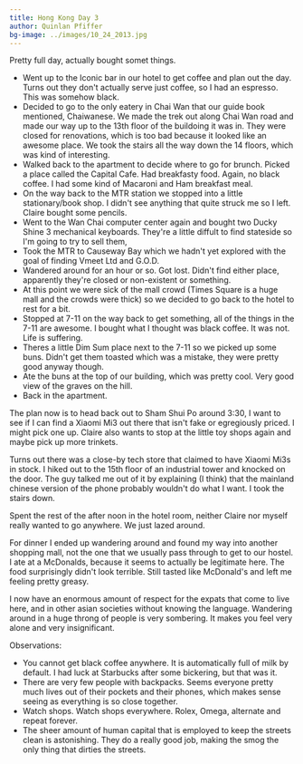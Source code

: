 ```yaml
---
title: Hong Kong Day 3
author: Quinlan Pfiffer
bg-image: ../images/10_24_2013.jpg
---
```


Pretty full day, actually bought somet things.

* Went up to the Iconic bar in our hotel to get coffee and plan out the day.
  Turns out they don't actually serve just coffee, so I had an espresso. This
  was somehow black.
* Decided to go to the only eatery in Chai Wan that our guide book mentioned,
  Chaiwanese. We made the trek out along Chai Wan road and made our way up to
the 13th floor of the buildoing it was in. They were closed for renovations,
which is too bad because it looked like an awesome place. We took the stairs all
the way down the 14 floors, which was kind of interesting.
* Walked back to the apartment to decide where to go for brunch. Picked a place
  called the Capital Cafe. Had breakfasty food. Again, no black coffee. I had
some kind of Macaroni and Ham breakfast meal.
* On the way back to the MTR station we stopped into a little stationary/book
  shop. I didn't see anything that quite struck me so I left. Claire bought some
pencils.
* Went to the Wan Chai computer center again and bought two Ducky Shine 3
  mechanical keyboards. They're a little diffult to find stateside so I'm going
to try to sell them,
* Took the MTR to Causeway Bay which we hadn't yet explored with the goal of
  finding Vmeet Ltd and G.O.D.
* Wandered around for an hour or so. Got lost. Didn't find either place,
  apparently they're closed or non-existent or something.
* At this point we were sick of the mall crowd (Times Square is a huge mall and
  the crowds were thick) so we decided to go back to the hotel to rest for a
bit.
* Stopped at 7-11 on the way back to get something, all of the things in the
  7-11 are awesome. I bought what I thought was black coffee. It was not. Life
is suffering.
* Theres a little Dim Sum place next to the 7-11 so we picked up some buns.
  Didn't get them toasted which was a mistake, they were pretty good anyway
though.
* Ate the buns at the top of our building, which was pretty cool. Very good view
  of the graves on the hill.
* Back in the apartment.

The plan now is to head back out to Sham Shui Po around 3:30, I want to see if I
can find a Xiaomi Mi3 out there that isn't fake or egregiously priced. I might
pick one up. Claire also wants to stop at the little toy shops again and maybe
pick up more trinkets.

Turns out there was a close-by tech store that claimed to have Xiaomi Mi3s in
stock. I hiked out to the 15th floor of an industrial tower and knocked on the
door. The guy talked me out of it by explaining (I think) that the mainland
chinese version of the phone probably wouldn't do what I want. I took the stairs
down.

Spent the rest of the after noon in the hotel room, neither Claire nor myself
really wanted to go anywhere. We just lazed around.

For dinner I ended up wandering around and found my way into another shopping
mall, not the one that we usually pass through to get to our hostel. I ate at a
McDonalds, because it seems to actually be legitimate here. The food
surprisingly didn't look terrible. Still tasted like McDonald's and left me
feeling pretty greasy.

I now have an enormous amount of respect for the expats that come to live here,
and in other asian societies without knowing the language. Wandering around in a
huge throng of people is very sombering. It makes you feel very alone and very
insignificant.

Observations:

* You cannot get black coffee anywhere. It is automatically full of milk by
  default. I had luck at Starbucks after some bickering, but that was it.
* There are very few people with backpacks. Seems everyone pretty much lives out
  of their pockets and their phones, which makes sense seeing as everything is
so close together.
* Watch shops. Watch shops everywhere. Rolex, Omega, alternate and repeat
  forever.
* The sheer amount of human capital that is employed to keep the streets clean
  is astonishing. They do a really good job, making the smog the only thing that
dirties the streets.

